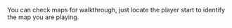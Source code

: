 You can check maps for walkthrough, just locate the player start to identify the map you are playing.
